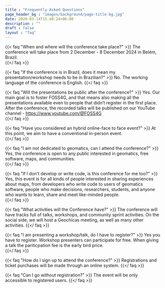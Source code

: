 ```yaml
---
title : "Frequently Asked Questions"
page_header_bg : "images/background/page-title-bg.jpg"
date: 2020-03-14T15:40:24+06:00
description : ""
draft : false
layout : "faq"
---
```



{{< faq "When and where will the conference take place?" >}}
The conference will take place from 2 December - 8 December 2024 in Belém, Brazil.  
{{</ faq >}}

{{< faq "If the conference is in Brazil, does it mean my presentation/workshop needs to be in Brazilian?" >}}
No. The working language of the conference is English.
{{</ faq >}}

{{< faq "Will the presentations be public after the conference?" >}}
Yes. Our main goal is to foster FOSS4G, and that means also making all the presentations available even to people that didn’t register in the first place. After the conference, the recorded talks will be published on our YouTube channel - https://www.youtube.com/@FOSS4G  
{{</ faq >}}

{{< faq "Have you considered an hybrid online-face to face event?" >}}
At this point, we aim to have a conventional in-person event.  
{{</ faq >}}

{{< faq "I am not dedicated to geomatics, can I attend the conference?" >}}
Yes, the conference is open to any public interested in geomatics, free software, maps, and communities.  
{{</ faq >}}

{{< faq "If I don’t develop or write code, is this conference for me too?" >}}
Yes, this event is for all kinds of people interested in sharing experiences about maps, from developers who write code to users of geomatics software, people who make decisions, researchers, students, and anyone who wants to learn, share and meet like-minded people.  
{{</ faq >}}

{{< faq "What activities will the Conference have?" >}}
The conference will have tracks full of talks, workshops, and community sprint activities. On the social side, we will host a Geochicas meeting, as well as many other activities.
{{</ faq >}}

{{< faq "I am presenting a workshop/talk, do I have to register?" >}}
Yes you have to register. Workshop presenters can participate for free. When giving a talk the pariticpation fee is the early bird price.  
{{</ faq >}}

{{< faq "How do I sign up to attend the conference?" >}}
Registrations and ticket purchases will be made through an online system.
{{</ faq >}}

{{< faq "Can I go without registration?" >}}
The event will be only accessible to registered users.
{{</ faq >}}
